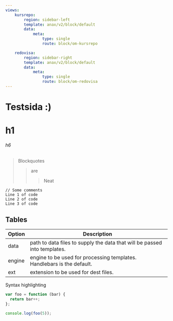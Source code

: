 ```yaml
---
views:
    kursrepo:
        region: sidebar-left
        template: anax/v2/block/default
        data:
            meta:
                type: single
                route: block/om-kursrepo

    redovisa:
        region: sidebar-right
        template: anax/v2/block/default
        data:
            meta:
                type: single
                route: block/om-redovisa
---
```


Testsida :)
==============
# h1
###### h6

> Blockquotes
>> are
> > > Neat

    // Some comments
    Line 1 of code
    Line 2 of code
    Line 3 of code

## Tables

| Option | Description |
| ------ | ----------- |
| data   | path to data files to supply the data that will be passed into templates. |
| engine | engine to be used for processing templates. Handlebars is the default. |
| ext    | extension to be used for dest files. |

Syntax highlighting

``` js
var foo = function (bar) {
  return bar++;
};

console.log(foo(5));
```